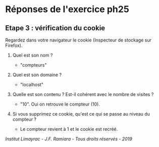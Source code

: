 # Réponses de l'exercice ph25

## Etape 3 : vérification du cookie

Regardez dans votre navigateur le cookie (Inspecteur de stockage sur Firefox).

1. Quel est son nom ?

   * "compteurs"

1. Quel est son domaine ?

   * "localhost"

1. Quelle est son contenu ? Est-il cohérent avec le nombre de visites ?

   * "10". Oui on retrouve le compteur (10).

1. Si vous supprimez ce cookie, qu'est ce qui se passe au niveau du compteur ?

   * Le compteur revient à 1 et le cookie est recréé.

*Institut Limayrac - J.F. Ramiara - Tous droits réservés - 2019*